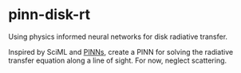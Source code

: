 # pinn-disk-rt
Using physics informed neural networks for disk radiative transfer.

Inspired by SciML and [PINNs](https://github.com/benmoseley/harmonic-oscillator-pinn-workshop), create a PINN for solving the radiative transfer equation along a line of sight. For now, neglect scattering.
